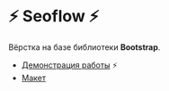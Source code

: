 # :zap: Seoflow :zap:

Вёрстка на базе библиотеки **Bootstrap**.

- [Демонстрация работы](https://seoflow.pages.dev/) :zap:    
- [Макет](https://www.figma.com/file/fHqJtCApL4xcUV8M8yEWGq/SEOFlow?type=design&node-id=0-1&mode=design)
